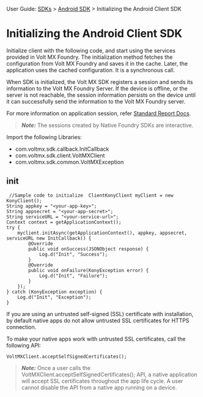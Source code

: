                               

User Guide: [SDKs](../Foundry_SDKs.md) > [Android SDK](Installing_Android_SDK.md) > Initializing the Android Client SDK

Initializing the Android Client SDK
===================================

Initialize client with the following code, and start using the services provided in Volt MX Foundry. The initialization method fetches the configuration from Volt MX Foundry and saves it in the cache. Later, the application uses the cached configuration. It is a synchronous call.

When SDK is initialized, the Volt MX SDK registers a session and sends its information to the Volt MX Foundry Server. If the device is offline, or the server is not reachable, the session information persists on the device until it can successfully send the information to the Volt MX Foundry server.

For more information on application session, refer [Standard Report Docs](../../../../Foundry/standard_metrics_reports_guide/Content/VoltMX_Analytics_-_Standard_Reports/Application_activity_Reports.md).

> **_Note:_** The sessions created by Native Foundry SDKs are interactive.

Import the following Libraries:

*   com.voltmx.sdk.callback.InitCallback
*   com.voltmx.sdk.client.VoltMXClient
*   com.voltmx.sdk.common.VoltMXException

init
----

```
 //Sample code to initialize  ClientKonyClient myClient = new KonyClient();
String appkey = "<your-app-key>";
String appsecret = "<your-app-secret>";
String serviceURL = "<your-service-url>";
Context context = getApplicationContext();
try {
    myclient.initAsync(getApplicationContext(), appkey, appsecret, serviceURL new InitCallback() {
        @Override
        public void onSuccess(JSONObject response) {
            Log.d("Init", "Success");
        }
        @Override
        public void onFailure(KonyException error) {
            Log.d("Init", "Failure");
        }
    });
} catch (KonyException exception) {
    Log.d("Init", "Exception");
}
```

If you are using an untrusted self-signed (SSL) certificate with installation, by default native apps do not allow untrusted SSL certificates for HTTPS connection.  
  
To make your native apps work with untrusted SSL certificates, call the following API:  
  
`VoltMXClient.acceptSelfSignedCertificates();`

> **_Note:_** Once a user calls the VoltMXClient.acceptSelfSignedCertificates(); API, a native application will accept SSL certificates throughout the app life cycle. A user cannot disable the API from a native app running on a device.
